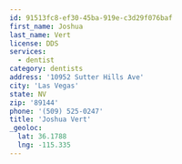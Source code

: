 ```yaml
---
id: 91513fc8-ef30-45ba-919e-c3d29f076baf
first_name: Joshua
last_name: Vert
license: DDS
services:
  - dentist
category: dentists
address: '10952 Sutter Hills Ave'
city: 'Las Vegas'
state: NV
zip: '89144'
phone: '(509) 525-0247'
title: 'Joshua Vert'
_geoloc:
  lat: 36.1788
  lng: -115.335
---
```

